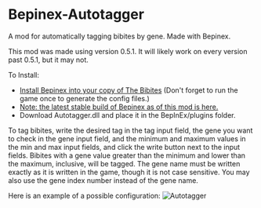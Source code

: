 # Bepinex-Autotagger
A mod for automatically tagging bibites by gene. Made with Bepinex.

This mod was made using version 0.5.1. It will likely work on every version past 0.5.1, but it may not.

To Install:
<ul>
<li><a href="https://docs.bepinex.dev/articles/user_guide/installation/index.html">Install Bepinex into your copy of The Bibites</a> (Don't forget to run the game once to generate the config files.)</li>
<li><a href="https://github.com/BepInEx/BepInEx/releases/tag/v5.4.23.2">Note: the latest stable build of Bepinex as of this mod is here.</a></li>
<li>Download Autotagger.dll and place it in the BepInEx/plugins folder.</li>
</ul>

To tag bibites, write the desired tag in the tag input field, the gene you want to check in the gene input field, and the minimum and maximum values in the min and max input fields, and click the write button next to the input fields. Bibites with a gene value greater than the minimum and lower than the maximum, inclusive, will be tagged. The gene name must be written exactly as it is written in the game, though it is not case sensitive. You may also use the gene index number instead of the gene name.

Here is an example of a possible configuration:
![Autotagger](https://github.com/fivebalesofhay/Bepinex-Autotagger/assets/124223106/1fb982a8-7ad2-46e1-95a7-a5f0d20c9455)
